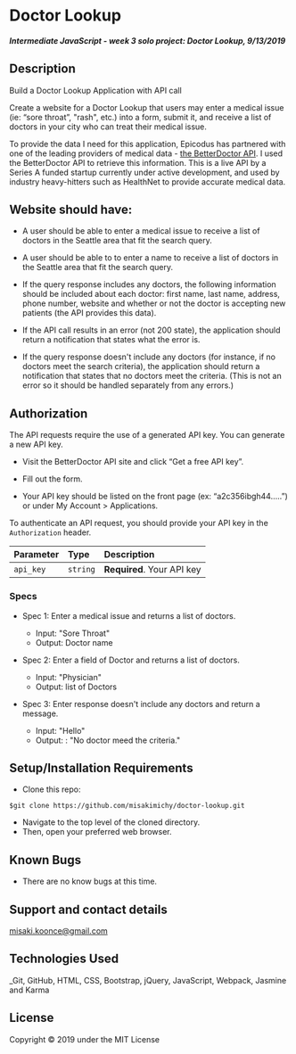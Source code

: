 # Doctor Lookup

#### _Intermediate JavaScript - week 3 solo project: Doctor Lookup, 9/13/2019_

## Description
Build a Doctor Lookup Application with API call

Create a website for a Doctor Lookup that users may enter a medical issue (ie: “sore throat”, "rash", etc.) into a form, submit it, and receive a list of doctors in your city who can treat their medical issue.

To provide the data I need for this application, Epicodus has partnered with one of the leading providers of medical data - [the BetterDoctor API](https://developer.betterdoctor.com/). I used the BetterDoctor API to retrieve this information. This is a live API by a Series A funded startup currently under active development, and used by industry heavy-hitters such as HealthNet to provide accurate medical data.


## Website should have:

- A user should be able to enter a medical issue to receive a list of doctors in the Seattle area that fit the search query.

- A user should be able to to enter a name to receive a list of doctors in the Seattle area that fit the search query.

- If the query response includes any doctors, the following information should be included about each doctor: first name, last name, address, phone number, website and whether or not the doctor is accepting new patients (the API provides this data).

- If the API call results in an error (not 200 state), the application should return a notification that states what the error is.

- If the query response doesn't include any doctors (for instance, if no doctors meet the search criteria), the application should return a notification that states that no doctors meet the criteria. (This is not an error so it should be handled separately from any errors.)


## Authorization
The API requests require the use of a generated API key. You can generate a new API key.
- Visit the BetterDoctor API site and click “Get a free API key”.

- Fill out the form.

- Your API key should be listed on the front page (ex: “a2c356ibgh44…..”) or under My Account > Applications.


To authenticate an API request, you should provide your API key in the `Authorization` header.


| Parameter | Type | Description |
| :--- | :--- | :--- |
| `api_key` | `string` | **Required**. Your API key |


### Specs

- Spec 1: Enter a medical issue and returns a list of doctors.
  - Input: "Sore Throat"
  - Output: Doctor name

- Spec 2: Enter a field of Doctor and returns a list of doctors.
  - Input: "Physician"
  - Output: list of Doctors

- Spec 3: Enter response doesn't include any doctors and return a message.
  - Input: "Hello"
  - Output: : "No doctor meed the criteria."



## Setup/Installation Requirements

* Clone this repo:

`$git clone https://github.com/misakimichy/doctor-lookup.git`

* Navigate to the top level of the cloned directory.
* Then, open your preferred web browser.

## Known Bugs
* There are no know bugs at this time.

## Support and contact details
 misaki.koonce@gmail.com

## Technologies Used
_Git, GitHub, HTML, CSS, Bootstrap, jQuery, JavaScript, Webpack, Jasmine and Karma


## License
Copyright © 2019 under the MIT License